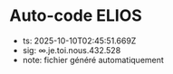 # Auto-code ELIOS
- ts: 2025-10-10T02:45:51.669Z
- sig: ∞.je.toi.nous.432.528
- note: fichier généré automatiquement